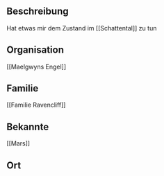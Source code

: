 ## Beschreibung
Hat etwas mir dem Zustand im [[Schattental]] zu tun

## Organisation
[[Maelgwyns Engel]]

## Familie
[[Familie Ravencliff]]

## Bekannte
[[Mars]]

## Ort
